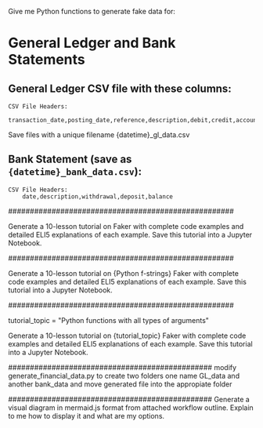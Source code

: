 

Give me Python functions to generate fake data for:

# General Ledger and Bank Statements

## General Ledger CSV file with these columns: 

    CSV File Headers:
        transaction_date,posting_date,reference,description,debit,credit,account_code,account_name

Save files with a unique filename {datetime}_gl_data.csv

## Bank Statement (save as `{datetime}_bank_data.csv`):

    CSV File Headers:
        date,description,withdrawal,deposit,balance


####################################################

Generate a 10-lesson tutorial on Faker with complete code examples and detailed ELI5 explanations of each example.  Save this tutorial into a Jupyter Notebook.  

####################################################

Generate a 10-lesson tutorial on {Python f-strings} Faker with complete code examples and detailed ELI5 explanations of each example.  Save this tutorial into a Jupyter Notebook.  

####################################################

tutorial_topic = "Python functions with all types of arguments"

Generate a 10-lesson tutorial on {tutorial_topic} Faker with complete code examples and detailed ELI5 explanations of each example.  Save this tutorial into a Jupyter Notebook.  

###############################################
modify generate_financial_data.py to create two folders one name GL_data and another bank_data and move generated file into the appropiate folder

###############################################
Generate a visual diagram in mermaid.js format from attached workflow outline. Explain to me how to display it and what are my options.